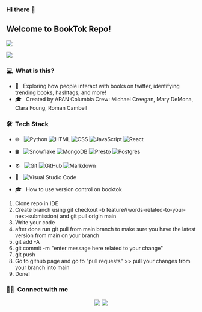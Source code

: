 ### Hi there 👋

<h2>Welcome to BookTok Repo!</h2>

 <a href="https://drive.google.com/file/d/1MRCN70GiMOah3XWyyz0s_vaDdB6DHaj6/view?usp=sharing"><img src="https://img.shields.io/badge/-Audible%20Catalogue-333333?style=flat&logo=Audible"/></a>
 
 <a href="https://drive.google.com/file/d/1vAkSbl2YtPau2r7LUMPaSEuNxqZ2Fxlu/view?usp=sharing"><img src="https://img.shields.io/badge/-Tweets-333333?style=flat&logo=Twitter"/></a>

<h3> 💻 &nbsp;What is this?</h3>

- 🤔 &nbsp; Exploring how people interact with books on twitter, identifying trending books, hashtags, and more!
- 🎓 &nbsp; Created by APAN Columbia Crew: Michael Creegan, Mary DeMona, Clara Foung, Roman Cambell


<h3> 🛠 &nbsp;Tech Stack</h3>

- 🌐 &nbsp;
  ![Python](https://img.shields.io/badge/-Python-333333?style=flat&logo=Python)
  ![HTML](https://img.shields.io/badge/-HTML-333333?style=flat&logo=HTML5)
  ![CSS](https://img.shields.io/badge/-CSS-333333?style=flat&logo=CSS3&logoColor=1572B6)
  ![JavaScript](https://img.shields.io/badge/-JavaScript-333333?style=flat&logo=javascript)
  ![React](https://img.shields.io/badge/-React-333333?style=flat&logo=react)
- 🛢 &nbsp;
  ![Snowflake](https://img.shields.io/badge/-Snowflake-333333?style=flat&logo=snowflake)
  ![MongoDB](https://img.shields.io/badge/-MongoDB-333333?style=flat&logo=mongodb)
  ![Presto](https://img.shields.io/badge/-Presto-333333?style=flat&logo=Presto)
  ![Postgres](https://img.shields.io/badge/-Postgres-333333?style=flat&logo=Postgresql)
- ⚙️ &nbsp;
  ![Git](https://img.shields.io/badge/-Git-333333?style=flat&logo=git)
  ![GitHub](https://img.shields.io/badge/-GitHub-333333?style=flat&logo=github)
  ![Markdown](https://img.shields.io/badge/-Markdown-333333?style=flat&logo=markdown)
- 🔧 &nbsp;
  ![Visual Studio Code](https://img.shields.io/badge/-Visual%20Studio%20Code-333333?style=flat&logo=visual-studio-code&logoColor=007ACC)

 
- 🎓 &nbsp; How to use version control on booktok

1. Clone repo in IDE
2. Create branch using git checkout -b feature/(words-related-to-your-next-submission) and git pull origin main
4. Write your code
5. after done run git pull from main branch to make sure you have the latest version from main on your branch
6. git add -A
7. git commit -m "enter message here related to your change"
8. git push
9. Go to github page and go to "pull requests" >> pull your changes from your branch into main
10. Done!

<h3> 🤝🏻 &nbsp;Connect with me </h3>

<p align="center">
<a href="https://www.linkedin.com/in/michaelcreegan"><img src="https://img.shields.io/badge/-Michael%20Creegan-0077B5?style=flat-square&logo=Linkedin&logoColor=white"/></a>
<a href="mailto:creegan.mi@gamil.com"><img src="https://img.shields.io/badge/-creegan.mi@gmail.com-D14836?style=flat-square&logo=Gmail&logoColor=white"/></a>
